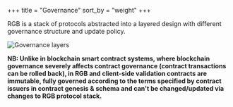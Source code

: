 +++
title = "Governance"
sort_by = "weight"
+++

RGB is a stack of protocols abstracted into a layered design with different
governance structure and update policy.

![Governance layers](/images/governance-layers.svg)

**NB: Unlike in blockchain smart contract systems, where blockchain governance 
severely affects contract governance (contract transactions can be rolled back),
in RGB and client-side validation contracts are immutable, fully governed 
according to the terms specified by contract issuers in contract genesis & 
schema and can't be changed/updated via changes to RGB protocol stack.**
